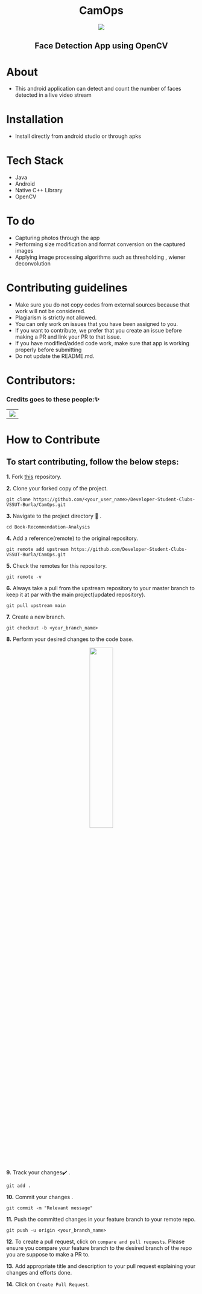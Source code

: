 <div align="center">
  <h1>CamOps</h1>
  <img src="https://media.giphy.com/media/jRTlHjXwkw43WRgCnW/giphy.gif" />
  <h2>Face Detection App using OpenCV</h2>
</div>


# About
- This android application can detect and count the number of faces detected in a live video stream

# Installation

- Install directly from android studio or through apks

# Tech Stack

- Java
- Android
- Native C++ Library
- OpenCV

# To do

- Capturing photos through the app
- Performing size modification and format conversion on the captured images
- Applying image processing algorithms such as thresholding , wiener deconvolution

# Contributing guidelines
- Make sure you do not copy codes from external sources because that work will not be considered.
- Plagiarism is strictly not allowed.
- You can only work on issues that you have been assigned to you.
- If you want to contribute, we prefer that you create an issue before making a PR and link your PR to that issue.
- If you have modified/added code work, make sure that app is working properly before submitting
- Do not update the README.md.


# Contributors:

### Credits goes to these people:✨

<table>
	<tr>
		<td>
<a href="https://github.com/Developer-Student-Clubs-VSSUT-Burla/CamOps/graphs/contributors">
  <img src="https://contrib.rocks/image?repo=Developer-Student-Clubs-VSSUT-Burla/CamOps" />
</a>
		</td>
	</tr>
</table>

# How to Contribute

## To start contributing, follow the below steps: 

**1.**  Fork [this](https://github.com/Developer-Student-Clubs-VSSUT-Burla/CamOps.git) repository.

**2.**  Clone your forked copy of the project.

```
git clone https://github.com/<your_user_name>/Developer-Student-Clubs-VSSUT-Burla/CamOps.git
```


**3.** Navigate to the project directory :file_folder: .

```
cd Book-Recommendation-Analysis
```

**4.** Add a reference(remote) to the original repository.

```
git remote add upstream https://github.com/Developer-Student-Clubs-VSSUT-Burla/CamOps.git
```

**5.** Check the remotes for this repository.

```
git remote -v
```

**6.** Always take a pull from the upstream repository to your master branch to keep it at par with the main project(updated repository).

```
git pull upstream main
```

**7.** Create a new branch.

```
git checkout -b <your_branch_name>
```

**8.** Perform your desired changes to the code base.

<p align="center"><img width=35% src="https://media2.giphy.com/media/L1R1tvI9svkIWwpVYr/giphy.gif?cid=ecf05e47pzi2rpig0vc8pjusra8hiai1b91zgiywvbubu9vu&rid=giphy.gif"></p>

**9.** Track your changes:heavy_check_mark: .

```
git add . 
```

**10.** Commit your changes .

```
git commit -m "Relevant message"
```

**11.** Push the committed changes in your feature branch to your remote repo.

```
git push -u origin <your_branch_name>
```

**12.** To create a pull request, click on `compare and pull requests`. Please ensure you compare your feature branch to the desired branch of the repo you are suppose to make a PR to.


**13.** Add appropriate title and description to your pull request explaining your changes and efforts done.


**14.** Click on `Create Pull Request`.


